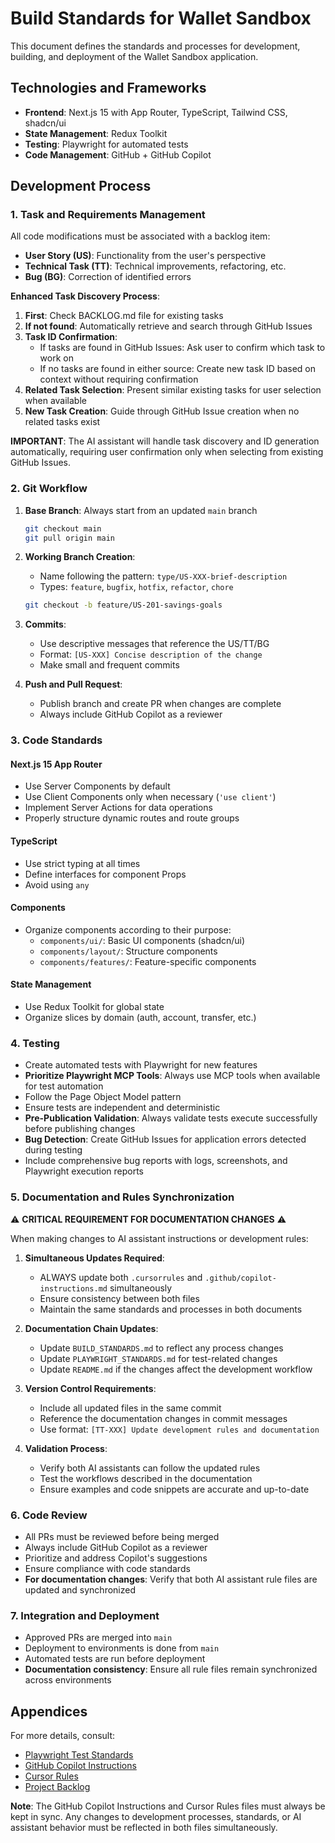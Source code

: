 # Build Standards for Wallet Sandbox

This document defines the standards and processes for development, building, and deployment of the Wallet Sandbox application.

## Technologies and Frameworks

- **Frontend**: Next.js 15 with App Router, TypeScript, Tailwind CSS, shadcn/ui
- **State Management**: Redux Toolkit
- **Testing**: Playwright for automated tests
- **Code Management**: GitHub + GitHub Copilot

## Development Process

### 1. Task and Requirements Management

All code modifications must be associated with a backlog item:

- **User Story (US)**: Functionality from the user's perspective
- **Technical Task (TT)**: Technical improvements, refactoring, etc.
- **Bug (BG)**: Correction of identified errors

**Enhanced Task Discovery Process**:

1. **First**: Check BACKLOG.md file for existing tasks
2. **If not found**: Automatically retrieve and search through GitHub Issues
3. **Task ID Confirmation**:
   - If tasks are found in GitHub Issues: Ask user to confirm which task to work on
   - If no tasks are found in either source: Create new task ID based on context without requiring confirmation
4. **Related Task Selection**: Present similar existing tasks for user selection when available
5. **New Task Creation**: Guide through GitHub Issue creation when no related tasks exist

**IMPORTANT**: The AI assistant will handle task discovery and ID generation automatically, requiring user confirmation only when selecting from existing GitHub Issues.

### 2. Git Workflow

1. **Base Branch**: Always start from an updated `main` branch
   ```bash
   git checkout main
   git pull origin main
   ```

2. **Working Branch Creation**:
   - Name following the pattern: `type/US-XXX-brief-description`
   - Types: `feature`, `bugfix`, `hotfix`, `refactor`, `chore`
   ```bash
   git checkout -b feature/US-201-savings-goals
   ```

3. **Commits**:
   - Use descriptive messages that reference the US/TT/BG
   - Format: `[US-XXX] Concise description of the change`
   - Make small and frequent commits

4. **Push and Pull Request**:
   - Publish branch and create PR when changes are complete
   - Always include GitHub Copilot as a reviewer

### 3. Code Standards

#### Next.js 15 App Router

- Use Server Components by default
- Use Client Components only when necessary (`'use client'`)
- Implement Server Actions for data operations
- Properly structure dynamic routes and route groups

#### TypeScript

- Use strict typing at all times
- Define interfaces for component Props
- Avoid using `any`

#### Components

- Organize components according to their purpose:
  - `components/ui/`: Basic UI components (shadcn/ui)
  - `components/layout/`: Structure components
  - `components/features/`: Feature-specific components

#### State Management

- Use Redux Toolkit for global state
- Organize slices by domain (auth, account, transfer, etc.)

### 4. Testing

- Create automated tests with Playwright for new features
- **Prioritize Playwright MCP Tools**: Always use MCP tools when available for test automation
- Follow the Page Object Model pattern
- Ensure tests are independent and deterministic
- **Pre-Publication Validation**: Always validate tests execute successfully before publishing changes
- **Bug Detection**: Create GitHub Issues for application errors detected during testing
- Include comprehensive bug reports with logs, screenshots, and Playwright execution reports

### 5. Documentation and Rules Synchronization

⚠️ **CRITICAL REQUIREMENT FOR DOCUMENTATION CHANGES** ⚠️

When making changes to AI assistant instructions or development rules:

1. **Simultaneous Updates Required**:
   - ALWAYS update both `.cursorrules` and `.github/copilot-instructions.md` simultaneously
   - Ensure consistency between both files
   - Maintain the same standards and processes in both documents

2. **Documentation Chain Updates**:
   - Update `BUILD_STANDARDS.md` to reflect any process changes
   - Update `PLAYWRIGHT_STANDARDS.md` for test-related changes
   - Update `README.md` if the changes affect the development workflow

3. **Version Control Requirements**:
   - Include all updated files in the same commit
   - Reference the documentation changes in commit messages
   - Use format: `[TT-XXX] Update development rules and documentation`

4. **Validation Process**:
   - Verify both AI assistants can follow the updated rules
   - Test the workflows described in the documentation
   - Ensure examples and code snippets are accurate and up-to-date

### 6. Code Review

- All PRs must be reviewed before being merged
- Always include GitHub Copilot as a reviewer
- Prioritize and address Copilot's suggestions
- Ensure compliance with code standards
- **For documentation changes**: Verify that both AI assistant rule files are updated and synchronized

### 7. Integration and Deployment

- Approved PRs are merged into `main`
- Deployment to environments is done from `main`
- Automated tests are run before deployment
- **Documentation consistency**: Ensure all rule files remain synchronized across environments

## Appendices

For more details, consult:

- [Playwright Test Standards](./PLAYWRIGHT_STANDARDS.md)
- [GitHub Copilot Instructions](./.github/copilot-instructions.md)
- [Cursor Rules](./.cursorrules)
- [Project Backlog](./BACKLOG.md)

**Note**: The GitHub Copilot Instructions and Cursor Rules files must always be kept in sync. Any changes to development processes, standards, or AI assistant behavior must be reflected in both files simultaneously.
